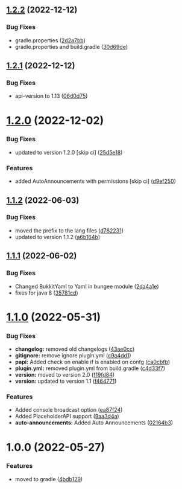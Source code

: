 ## [1.2.2](https://github.com/Nasgar-Network/Announcer/compare/v1.2.1...v1.2.2) (2022-12-12)


### Bug Fixes

* gradle.properties ([2d2a7bb](https://github.com/Nasgar-Network/Announcer/commit/2d2a7bbba079568e71355ac1e6d00601be91ac10))
* gradle.properties and build.gradle ([30d69de](https://github.com/Nasgar-Network/Announcer/commit/30d69de66858f0cf43f83ff454061d542dcfdd81))

## [1.2.1](https://github.com/Nasgar-Network/Announcer/compare/v1.2.0...v1.2.1) (2022-12-12)


### Bug Fixes

* api-version to 1.13 ([06d0d75](https://github.com/Nasgar-Network/Announcer/commit/06d0d75256ccd8755fe7793d2d7d8ac4a508e7e5))

# [1.2.0](https://github.com/Nasgar-Network/Announcer/compare/v1.1.2...v1.2.0) (2022-12-02)


### Bug Fixes

* updated to version 1.2.0 [skip ci] ([25d5e18](https://github.com/Nasgar-Network/Announcer/commit/25d5e184d08c402ef6b316086157840a58cf90c5))


### Features

* added AutoAnnouncements with permissions [skip ci] ([d9ef250](https://github.com/Nasgar-Network/Announcer/commit/d9ef2507029a06dbac2a21081ea1978278b79bf7))

## [1.1.2](https://github.com/Nasgar-Network/Announcer/compare/v1.1.1...v1.1.2) (2022-06-03)


### Bug Fixes

* moved the prefix to the lang files ([d782231](https://github.com/Nasgar-Network/Announcer/commit/d78223194d52a2c59e7176de4ba45fa07313c233))
* updated to version 1.1.2 ([a6b164b](https://github.com/Nasgar-Network/Announcer/commit/a6b164b87d9c1e08f4f7f70013d5c7bd82eec924))

## [1.1.1](https://github.com/Nasgar-Network/Announcer/compare/v1.1.0...v1.1.1) (2022-06-02)


### Bug Fixes

* Changed BukkitYaml to Yaml in bungee module ([2da4a1e](https://github.com/Nasgar-Network/Announcer/commit/2da4a1e7d177c4118fe18fd502e211cbd28c3d01))
* fixes for java 8 ([35781cd](https://github.com/Nasgar-Network/Announcer/commit/35781cd127f2665f52464f0395dd519045103549))

# [1.1.0](https://github.com/Nasgar-Network/Announcer/compare/v1.0.0...v1.1.0) (2022-05-31)


### Bug Fixes

* **changelog:** removed old changelogs ([43ae0cc](https://github.com/Nasgar-Network/Announcer/commit/43ae0cc1c4f16c765aa79254075e4098ed2a7634))
* **gitignore:** remove ignore plugin.yml ([c9a4dd1](https://github.com/Nasgar-Network/Announcer/commit/c9a4dd15e9e4695d2ccc1da31782056622893eb4))
* **papi:** Added check on enable if is enabled on confg ([ca0cbfb](https://github.com/Nasgar-Network/Announcer/commit/ca0cbfbfddaa73341ad77a8045f581d3bd224c31))
* **plugin.yml:** removed plugin.yml from build.gradle ([c4d33f7](https://github.com/Nasgar-Network/Announcer/commit/c4d33f7a40765133b91ab3971f0952b3031b12c0))
* **version:** moved to version 2.0 ([f19fd84](https://github.com/Nasgar-Network/Announcer/commit/f19fd84c70150c47f1fa467530a883bae7fad240))
* **version:** updated to version 1.1 ([f464771](https://github.com/Nasgar-Network/Announcer/commit/f4647715861aa857320de6134b3f75bccc28891b))


### Features

* Added console broadcast option ([ea87f24](https://github.com/Nasgar-Network/Announcer/commit/ea87f24b5d23c3bea36df2a785d89b370df45308))
* Added PlaceholderAPI support ([9aa3d4a](https://github.com/Nasgar-Network/Announcer/commit/9aa3d4a79d23784f2fed567851e8c4050ac7add2))
* **auto-announcements:** Added Auto Announcements ([02164b3](https://github.com/Nasgar-Network/Announcer/commit/02164b3bff652bf81895e331da620fc1f0e1b71d))

# 1.0.0 (2022-05-27)


### Features

* moved to gradle ([4bdb129](https://github.com/Nasgar-Network/Announcer/commit/4bdb129db4ffbd1d331ee60d65ee83d03ce8ab74))
